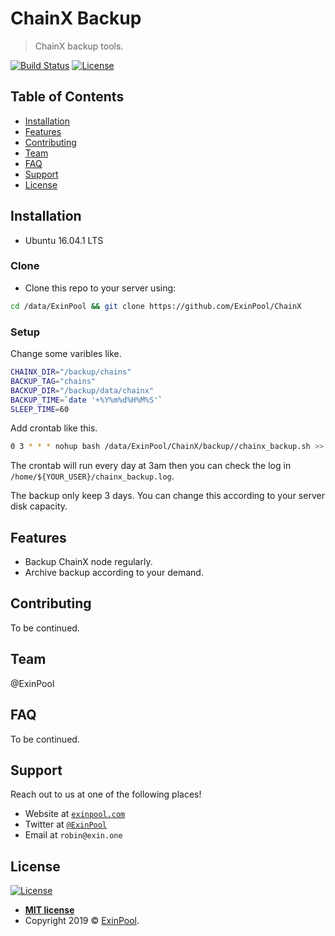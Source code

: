 # ChainX Backup

> ChainX backup tools.

[![Build Status](http://img.shields.io/travis/badges/badgerbadgerbadger.svg?style=flat-square)](https://travis-ci.org/badges/badgerbadgerbadger) [![License](http://img.shields.io/:license-mit-blue.svg?style=flat-square)](http://badges.mit-license.org)

## Table of Contents 

- [Installation](#installation)
- [Features](#features)
- [Contributing](#contributing)
- [Team](#team)
- [FAQ](#faq)
- [Support](#support)
- [License](#license)

## Installation

- Ubuntu 16.04.1 LTS

### Clone

- Clone this repo to your server using:

``` bash
cd /data/ExinPool && git clone https://github.com/ExinPool/ChainX
```

### Setup

Change some varibles like.

``` bash
CHAINX_DIR="/backup/chains"
BACKUP_TAG="chains"
BACKUP_DIR="/backup/data/chainx"
BACKUP_TIME=`date '+%Y%m%d%H%M%S'`
SLEEP_TIME=60
```

Add crontab like this.

``` bash
0 3 * * * nohup bash /data/ExinPool/ChainX/backup//chainx_backup.sh >> /home/${YOUR_USER}/chainx_backup.log &
```

The crontab will run every day at 3am then you can check the log in `/home/${YOUR_USER}/chainx_backup.log`.

The backup only keep 3 days. You can change this according to your server disk capacity.

## Features

- Backup ChainX node regularly.
- Archive backup according to your demand.

## Contributing

To be continued.

## Team

@ExinPool

## FAQ

To be continued.

## Support

Reach out to us at one of the following places!

- Website at <a href="https://exinpool.com" target="_blank">`exinpool.com`</a>
- Twitter at <a href="http://twitter.com/ExinPool" target="_blank">`@ExinPool`</a>
- Email at `robin@exin.one`

## License

[![License](http://img.shields.io/:license-mit-blue.svg?style=flat-square)](http://badges.mit-license.org)

- **[MIT license](https://opensource.org/licenses/mit-license.php)**
- Copyright 2019 © <a href="https://exinpool.com" target="_blank">ExinPool</a>.